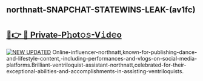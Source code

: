 ## northnatt-SNAPCHAT-STATEWINS-LEAK-(av1fc)


# <h2><a href="https://mediaupload.pro?-20M">🔗👉 🔴 Private-P𝚑ot𝚘𝚜-V𝚒d𝚎o</a></h2>

[![NEW UPDATED](https://i.imgur.com/0qMVB7G.gif)](https://mediaupload.pro?-20M)
Online-influencer-northnatt,known-for-publishing-dance-and-lifestyle-content,-including-performances-and-vlogs-on-social-media-platforms.Brilliant-ventriloquist-assistant-northnatt,celebrated-for-their-exceptional-abilities-and-accomplishments-in-assisting-ventriloquists.  